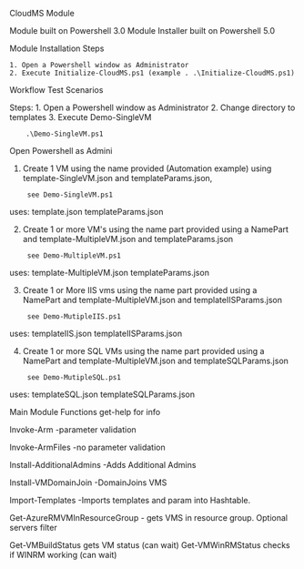 
CloudMS Module

Module built on Powershell 3.0
Module Installer built on Powershell 5.0

Module Installation Steps

	1. Open a Powershell window as Administrator
	2. Execute Initialize-CloudMS.ps1 (example . .\Initialize-CloudMS.ps1)


Workflow Test Scenarios

Steps:
	1. Open a Powershell window as Administrator
	2. Change directory to templates
	3. Execute Demo-SingleVM

		.\Demo-SingleVM.ps1 

Open Powershell as Admini

1. Create 1 VM using the name provided (Automation example)
	using template-SingleVM.json and templateParams.json, 

		see Demo-SingleVM.ps1

uses: template.json 
	 templateParams.json

2. Create 1 or more VM's using the name part provided
	using a NamePart and template-MultipleVM.json and templateParams.json

		see Demo-MultipleVM.ps1

uses: template-MultipleVM.json 
	 templateParams.json

	
3. Create 1 or More IIS vms using the name part provided
	using a NamePart and template-MultipleVM.json and templateIISParams.json

		see Demo-MutipleIIS.ps1

uses: templateIIS.json 
	 templateIISParams.json


4. Create 1 or more SQL VMs using the name part provided
	using a NamePart and template-MultipleVM.json and templateSQLParams.json

		see Demo-MutipleSQL.ps1

uses: templateSQL.json 
	 templateSQLParams.json



Main Module Functions get-help for info

Invoke-Arm -parameter validation

Invoke-ArmFiles -no parameter validation

Install-AdditionalAdmins -Adds Additional Admins

Install-VMDomainJoin -DomainJoins VMS

Import-Templates -Imports templates and param into Hashtable.

Get-AzureRMVMInResourceGroup - gets VMS in resource group.
						Optional servers filter 

Get-VMBuildStatus gets VM status (can wait) 
Get-VMWinRMStatus checks if WINRM working (can wait)

